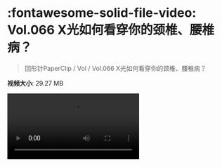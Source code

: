 # :fontawesome-solid-file-video: Vol.066 X光如何看穿你的颈椎、腰椎病？

> 回形针PaperClip / Vol / Vol.066 X光如何看穿你的颈椎、腰椎病？

**视频大小**: 29.27 MB

<div class="video"><video src="https://file.hsyhx.top/archive/回形针PaperClip/Vol/Vol.066 X光如何看穿你的颈椎、腰椎病？.mp4" controls preload>🤔 您的浏览器不支持 video 标签</video></div>